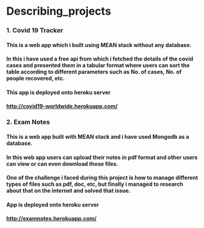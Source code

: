 # Describing_projects

### 1. Covid 19 Tracker
#### This is a web app which i built using MEAN stack without any database.
#### In this i have used a free api from which i fetched the details of the covid cases and presented them in a tabular format where users can sort the table according to different parameters such as No. of cases, No. of people recovered, etc.
#### This app is deployed onto heroku server
#### http://covid19-worldwide.herokuapp.com/
### 2. Exam Notes
#### This is a web app built with MEAN stack and i have used Mongodb as a database.
#### In this web app users can upload their notes in pdf format and other users can view or can even download those files.
#### One of the challenge i faced during this project is how to manage different types of files such as pdf, doc, etc, but finally i managed to research about that on the internet and solved that issue.
#### App is deployed onto heroku server
#### http://examnotes.herokuapp.com/
